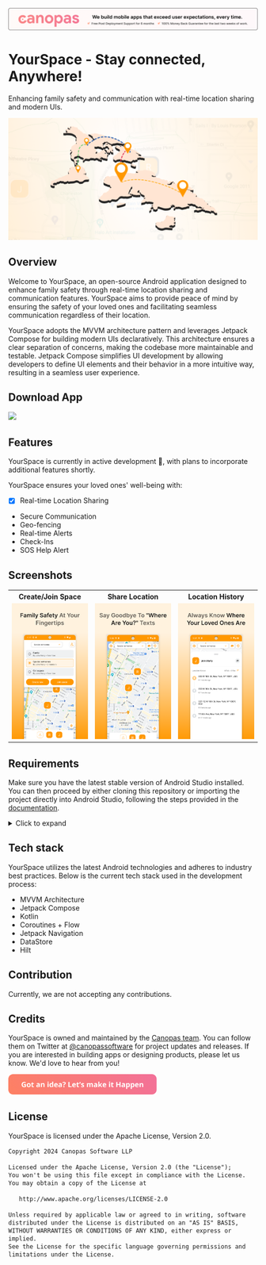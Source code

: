 <p align="center"> <a href="https://canopas.com/contact"><img src="./screenshots/cta_banner2.png"></a></p>

# YourSpace - Stay connected, Anywhere!
Enhancing family safety and communication with real-time location sharing and modern UIs.

<img src="./screenshots/cover_image.png" />


## Overview
Welcome to YourSpace, an open-source Android application designed to enhance family safety through real-time location sharing and communication features. YourSpace aims to provide peace of mind by ensuring the safety of your loved ones and facilitating seamless communication regardless of their location.

YourSpace adopts the MVVM architecture pattern and leverages Jetpack Compose for building modern UIs declaratively. This architecture ensures a clear separation of concerns, making the codebase more maintainable and testable. Jetpack Compose simplifies UI development by allowing developers to define UI elements and their behavior in a more intuitive way, resulting in a seamless user experience.

## Download App
<a href="https://play.google.com/store/apps/details?id=com.canopas.yourspace"><img src="https://play.google.com/intl/en_us/badges/static/images/badges/en_badge_web_generic.png" width="200"></img></a>


## Features
YourSpace is currently in active development 🚧, with plans to incorporate additional features shortly.

YourSpace ensures your loved ones' well-being with:

- [X] Real-time Location Sharing
- Secure Communication
- Geo-fencing
- Real-time Alerts
- Check-Ins
- SOS Help Alert

## Screenshots

<table>
  <tr>
  <th width="33%" >Create/Join Space</th>
  <th  width="33%" >Share Location</th>
   <th  width="33%" >Location History</th>
  </tr>
    <tr>
  <td><img src="./screenshots/yourspace_ss_2.png" /></td>
  <td> <img src="./screenshots/yourspace_ss_1.png"  /> </td>
  <td> <img src="./screenshots/yourspace_ss_4.png" /> </td>
  </tr>  
</table>

## Requirements
Make sure you have the latest stable version of Android Studio installed.
You can then proceed by either cloning this repository or importing the project directly into Android Studio, following the steps provided in the [documentation](https://developer.android.com/jetpack/compose/setup#sample).
<details>
     <summary> Click to expand </summary>

### Google Maps SDK
To enable the MapView functionality, obtaining an API key as instructed in the [documentation](https://developers.google.com/maps/documentation/android-sdk/get-api-key) is required. This key should then be included in the local.properties file as follows:

```
MAPS_API_KEY=your_map_api_key
```

### Firebase Setup
To enable Firebase services, you will need to create a new project in the [Firebase Console](https://console.firebase.google.com/).
Use the `applicationId` value specified in the `app/build.gradle` file of the app as the Android package name.
Once the project is created, you will need to add the `google-services.json` file to the app module.
For more information, refer to the [Firebase documentation](https://firebase.google.com/docs/android/setup).

YourSpace uses the following Firebase services, Make sure you enable them in your Firebase project:
- Authentication (Phone, Google)
- Firestore (To store user data)
</details>

## Tech stack

YourSpace utilizes the latest Android technologies and adheres to industry best practices. Below is the current tech stack used in the development process:

- MVVM Architecture
- Jetpack Compose
- Kotlin
- Coroutines + Flow
- Jetpack Navigation
- DataStore
- Hilt

## Contribution
Currently, we are not accepting any contributions.

## Credits
YourSpace is owned and maintained by the [Canopas team](https://canopas.com/). You can follow them on Twitter at [@canopassoftware](https://twitter.com/canopassoftware) for project updates and releases. If you are interested in building apps or designing products, please let us know. We'd love to hear from you!

<a href="https://canopas.com/contact"><img src="./screenshots/cta_btn.png" width=300></a>

## License

YourSpace is licensed under the Apache License, Version 2.0.

```
Copyright 2024 Canopas Software LLP

Licensed under the Apache License, Version 2.0 (the "License");
You won't be using this file except in compliance with the License.
You may obtain a copy of the License at

   http://www.apache.org/licenses/LICENSE-2.0

Unless required by applicable law or agreed to in writing, software
distributed under the License is distributed on an "AS IS" BASIS,
WITHOUT WARRANTIES OR CONDITIONS OF ANY KIND, either express or implied.
See the License for the specific language governing permissions and
limitations under the License.
```
